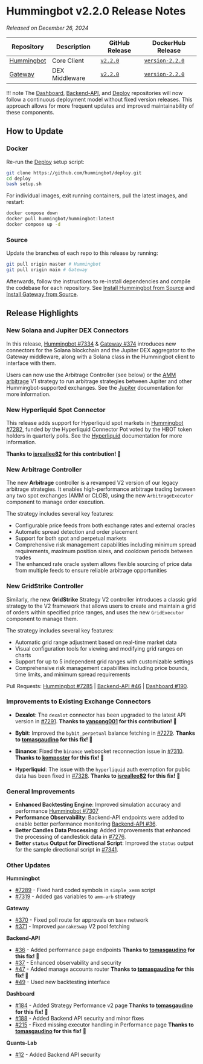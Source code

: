 # Hummingbot v2.2.0 Release Notes

*Released on December 26, 2024*

| Repository | Description | GitHub Release | DockerHub Release |
|------------|-------------|----------------|-------------------|
| [Hummingbot](https://github.com/hummingbot/hummingbot) | Core Client | [`v2.2.0`](https://github.com/hummingbot/hummingbot/releases/tag/v2.2.0) | [`version-2.2.0`](https://hub.docker.com/r/hummingbot/hummingbot/tags?name=version-2.2.0) |
| [Gateway](https://github.com/hummingbot/gateway) | DEX Middleware | [`v2.2.0`](https://github.com/hummingbot/gateway/releases/tag/v2.2.0) | [`version-2.2.0`](https://hub.docker.com/r/hummingbot/gateway/tags?name=version-2.2.0) |

!!! note
    The [Dashboard](https://github.com/hummingbot/dashboard), [Backend-API](https://github.com/hummingbot/backend-api), and [Deploy](https://github.com/hummingbot/deploy) repositories will now follow a continuous deployment model without fixed version releases. This approach allows for more frequent updates and improved maintainability of these components.

## How to Update

### Docker

Re-run the [Deploy](https://github.com/hummingbot/deploy) setup script:
```bash
git clone https://github.com/hummingbot/deploy.git
cd deploy
bash setup.sh
```

For individual images, exit running containers, pull the latest images, and restart:
```bash
docker compose down
docker pull hummingbot/hummingbot:latest
docker compose up -d
```

### Source

Update the branches of each repo to this release by running:
```bash
git pull origin master # Hummingbot
git pull origin main # Gateway
```

Afterwards, follow the instructions to re-install dependencies and compile the codebase for each repository. See [Install Hummingbot from Source](/installation/source/) and [Install Gateway from Source](/gateway/installation).

## Release Highlights

### New Solana and Jupiter DEX Connectors

In this release, [Hummingbot #7334](https://github.com/hummingbot/hummingbot/pull/7334) & [Gateway #374](https://github.com/hummingbot/gateway/pull/374) introduces new connectors for the Solana blockchain and the Jupiter DEX aggregator to the Gateway middleware, along with a Solana class in the Hummingbot client to interface with them. 

Users can now use the Arbitrage Controller (see below) or the [AMM arbitrage](/strategies/amm-arbitrage/) V1 strategy to run arbitrage strategies between Jupiter and other Hummingbot-supported exchanges. See the [Jupiter](/exchanges/jupiter/) documentation for more information.

### New Hyperliquid Spot Connector

This release adds support for Hyperliquid spot markets in [Hummingbot #7282](https://github.com/hummingbot/hummingbot/pull/7282), funded by the Hyperliquid Connector Pot voted by the HBOT token holders in quarterly polls. See the [Hyperliquid](/exchanges/hyperliquid/) documentation for more information. 

**Thanks to [isreallee82](https://github.com/isreallee82) for this contribution! 🙏**

### New Arbitrage Controller

The new **Arbitrage** controller is a revamped V2 version of our legacy arbitrage strategies. It enables high-performance arbitrage trading between any two spot exchanges (AMM or CLOB), using the new `ArbitrageExecutor` component to manage order execution. 

The strategy includes several key features:

- Configurable price feeds from both exchange rates and external oracles
- Automatic spread detection and order placement
- Support for both spot and perpetual markets
- Comprehensive risk management capabilities including minimum spread requirements, maximum position sizes, and cooldown periods between trades
- The enhanced rate oracle system allows flexible sourcing of price data from multiple feeds to ensure reliable arbitrage opportunities

### New GridStrike Controller

Similarly, rhe new **GridStrike** Strategy V2 controller introduces a classic grid strategy to the V2 framework that allows users to create and maintain a grid of orders within specified price ranges, and uses the new `GridExecutor` component to manage them. 

The strategy includes several key features:

- Automatic grid range adjustment based on real-time market data
- Visual configuration tools for viewing and modifying grid ranges on charts
- Support for up to 5 independent grid ranges with customizable settings
- Comprehensive risk management capabilities including price bounds, time limits, and minimum spread requirements

Pull Requests: [Hummingbot #7285](https://github.com/hummingbot/hummingbot/pull/7285) | [Backend-API #46](https://github.com/hummingbot/backend-api/pull/46) | [Dashboard #190](https://github.com/hummingbot/dashboard/pull/190).

### Improvements to Existing Exchange Connectors

- **Dexalot**: The `dexalot` connector has been upgraded to the latest API version in [#7291](https://github.com/hummingbot/hummingbot/pull/7291). **Thanks to [yancong001](https://github.com/yancong001) for this contribution! 🙏**

- **Bybit**: Improved the `bybit_perpetual` balance fetching in [#7279](https://github.com/hummingbot/hummingbot/pull/7279). **Thanks to [tomasgaudino](https://github.com/tomasgaudino) for this fix! 🙏**

- **Binance**: Fixed the `binance` websocket reconnection issue in [#7310](https://github.com/hummingbot/hummingbot/pull/7310). **Thanks to [komposter](https://github.com/komposter) for this fix! 🙏**

- **Hyperliquid**: The issue with the `hyperliquid` auth exemption for public data has been fixed in [#7328](https://github.com/hummingbot/hummingbot/pull/7328). **Thanks to [isreallee82](https://github.com/isreallee82) for this fix! 🙏**

### General Improvements

- **Enhanced Backtesting Engine**: Improved simulation accuracy and performance [Hummingbot #7307](https://github.com/hummingbot/hummingbot/pull/7307)
- **Performance Observability**: Backend-API endpoints were added to enable better performance monitoring [Backend-API #36](https://github.com/hummingbot/backend-api/pull/36).
- **Better Candles Data Processing**: Added improvements that enhanced the processing of candlestick data in [#7276](https://github.com/hummingbot/hummingbot/pull/7276).
- **Better `status` Output for Directional Script**: Improved the `status` output for the sample directional script in [#7341](https://github.com/hummingbot/hummingbot/pull/7341).

### Other Updates

**Hummingbot**

- [#7289](https://github.com/hummingbot/hummingbot/pull/7289) - Fixed hard coded symbols in `simple_xemm` script
- [#7319](https://github.com/hummingbot/hummingbot/pull/7319) - Added gas variables to `amm-arb` strategy 

**Gateway**

- [#370](https://github.com/hummingbot/gateway/pull/370) - Fixed poll route for approvals on `base` network
- [#371](https://github.com/hummingbot/gateway/pull/371) - Improved `pancakeSwap` V2 pool fetching 


**Backend-API**

- [#36](https://github.com/hummingbot/backend-api/pull/36) - Added performance page endpoints **Thanks to [tomasgaudino](https://github.com/tomasgaudino) for this fix! 🙏**
- [#37](https://github.com/hummingbot/backend-api/pull/37) - Enhanced observability and security 
- [#47](https://github.com/hummingbot/backend-api/pull/47) - Added manage accounts router **Thanks to [tomasgaudino](https://github.com/tomasgaudino) for this fix! 🙏**
- [#49](https://github.com/hummingbot/backend-api/pull/49) - Used new backtesting interface 

**Dashboard**

- [#184](https://github.com/hummingbot/dashboard/pull/184) - Added Strategy Performance v2 page **Thanks to [tomasgaudino](https://github.com/tomasgaudino) for this fix! 🙏**
- [#188](https://github.com/hummingbot/dashboard/pull/188) - Added Backend API security and minor fixes 
- [#215](https://github.com/hummingbot/dashboard/pull/215) - Fixed missing executor handling in Performance page **Thanks to [tomasgaudino](https://github.com/tomasgaudino) for this fix! 🙏**

**Quants-Lab**

- [#12](https://github.com/hummingbot/quants-lab/pull/12) - Added Backend API security

